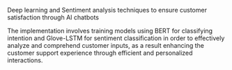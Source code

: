 Deep learning and Sentiment analysis techniques to ensure customer satisfaction through AI chatbots

The implementation involves training models using BERT for classifying intention and Glove-LSTM for sentiment classification in order to effectively analyze and comprehend customer inputs, as a result enhancing the customer support experience through efficient and personalized interactions.
